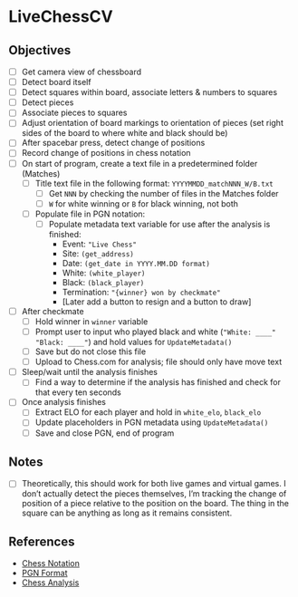 # LiveChessCV

## Objectives
- [ ] Get camera view of chessboard  
- [ ] Detect board itself  
- [ ] Detect squares within board, associate letters & numbers to squares  
- [ ] Detect pieces  
- [ ] Associate pieces to squares  
- [ ] Adjust orientation of board markings to orientation of pieces (set right sides of the board to where white and black should be)  
- [ ] After spacebar press, detect change of positions  
- [ ] Record change of positions in chess notation  
- [ ] On start of program, create a text file in a predetermined folder (Matches)  
  - [ ] Title text file in the following format: `YYYYMMDD_matchNNN_W/B.txt`  
    - [ ] Get `NNN` by checking the number of files in the Matches folder  
    - [ ] `W` for white winning or `B` for black winning, not both  
  - [ ] Populate file in PGN notation:  
    - [ ] Populate metadata text variable for use after the analysis is finished:  
      - Event: `"Live Chess"`  
      - Site: `(get_address)`  
      - Date: `(get_date in YYYY.MM.DD format)`  
      - White: `(white_player)`  
      - Black: `(black_player)`  
      - Termination: `"{winner} won by checkmate"`  
      - [Later add a button to resign and a button to draw]  

- [ ] After checkmate  
  - [ ] Hold winner in `winner` variable  
  - [ ] Prompt user to input who played black and white (`"White: ____"` `"Black: ____"`) and hold values for `UpdateMetadata()`  
  - [ ] Save but do not close this file  
  - [ ] Upload to Chess.com for analysis; file should only have move text  

- [ ] Sleep/wait until the analysis finishes  
  - [ ] Find a way to determine if the analysis has finished and check for that every ten seconds  

- [ ] Once analysis finishes  
  - [ ] Extract ELO for each player and hold in `white_elo`, `black_elo`  
  - [ ] Update placeholders in PGN metadata using `UpdateMetadata()`  
  - [ ] Save and close PGN, end of program  

## Notes
- [ ] Theoretically, this should work for both live games and virtual games. I don’t actually detect the pieces themselves, I’m tracking the change of position of a piece relative to the position on the board. The thing in the square can be anything as long as it remains consistent.  

## References
- [Chess Notation](https://www.chess.com/terms/chess-notation)  
- [PGN Format](https://www.chess.com/terms/chess-pgn)  
- [Chess Analysis](https://www.chess.com/analysis?tab=analysis)  
